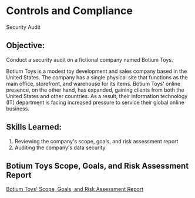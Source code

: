 # Controls and Compliance
Security Audit

## Objective:
Conduct a security audit on a fictional company named Botium Toys. 

Botium Toys is a modest toy development and sales company based in the United States.  The company has a single physical site that functions as the main office, storefront, and warehouse for its items.  Botium Toys' online presence, on the other hand, has expanded, gaining clients from both the United States and other countries.  As a result, their information technology (IT) department is facing increased pressure to service their global online business. 

## Skills Learned:

1. Reviewing the company's scope, goals, and risk assessment report
2. Auditing the company's data security

## Botium Toys Scope, Goals, and Risk Assessment Report

<a href="https://github.com/mruiz4241/Botium-Toys-Scope-Goals-and-Risk-Assessment-Report/blob/main/Botium%20Toys_%20Scope%2C%20goals%2C%20and%20risk%20assessment%20report%20-%20Google%20Docs.pdf" download>Botium Toys' Scope, Goals, and Risk Assessment Report</a>

